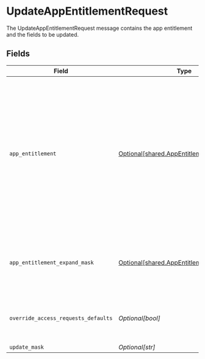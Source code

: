 # UpdateAppEntitlementRequest

The UpdateAppEntitlementRequest message contains the app entitlement and the fields to be updated.


## Fields

| Field                                                                                                                                                                                                                                                                                                 | Type                                                                                                                                                                                                                                                                                                  | Required                                                                                                                                                                                                                                                                                              | Description                                                                                                                                                                                                                                                                                           |
| ----------------------------------------------------------------------------------------------------------------------------------------------------------------------------------------------------------------------------------------------------------------------------------------------------- | ----------------------------------------------------------------------------------------------------------------------------------------------------------------------------------------------------------------------------------------------------------------------------------------------------- | ----------------------------------------------------------------------------------------------------------------------------------------------------------------------------------------------------------------------------------------------------------------------------------------------------- | ----------------------------------------------------------------------------------------------------------------------------------------------------------------------------------------------------------------------------------------------------------------------------------------------------- |
| `app_entitlement`                                                                                                                                                                                                                                                                                     | [Optional[shared.AppEntitlementInput]](../../models/shared/appentitlementinput.md)                                                                                                                                                                                                                    | :heavy_minus_sign:                                                                                                                                                                                                                                                                                    | The app entitlement represents one permission in a downstream App (SAAS) that can be granted. For example, GitHub Read vs GitHub Write.<br/><br/>This message contains a oneof named max_grant_duration. Only a single field of the following list may be set at a time:<br/>  - durationUnset<br/>  - durationGrant<br/> |
| `app_entitlement_expand_mask`                                                                                                                                                                                                                                                                         | [Optional[shared.AppEntitlementExpandMask]](../../models/shared/appentitlementexpandmask.md)                                                                                                                                                                                                          | :heavy_minus_sign:                                                                                                                                                                                                                                                                                    | The app entitlement expand mask allows the user to get additional information when getting responses containing app entitlement views.                                                                                                                                                                |
| `override_access_requests_defaults`                                                                                                                                                                                                                                                                   | *Optional[bool]*                                                                                                                                                                                                                                                                                      | :heavy_minus_sign:                                                                                                                                                                                                                                                                                    | Flag to indicate that access request defaults, if any are applied to these entitlements, should be overridden.                                                                                                                                                                                        |
| `update_mask`                                                                                                                                                                                                                                                                                         | *Optional[str]*                                                                                                                                                                                                                                                                                       | :heavy_minus_sign:                                                                                                                                                                                                                                                                                    | N/A                                                                                                                                                                                                                                                                                                   |